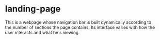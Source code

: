 # landing-page
This is a webpage whose navigation bar is built dynamically according to the number of sections the page contains. Its interface varies with how the user interacts and what he's viewing.
